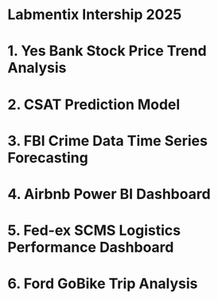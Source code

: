 
# Labmentix Intership 2025  
# 1. Yes Bank Stock Price Trend Analysis 
# 2. CSAT Prediction Model
# 3. FBI Crime Data Time Series Forecasting
# 4. Airbnb Power BI Dashboard
# 5. Fed-ex SCMS Logistics Performance Dashboard
# 6. Ford GoBike Trip Analysis
